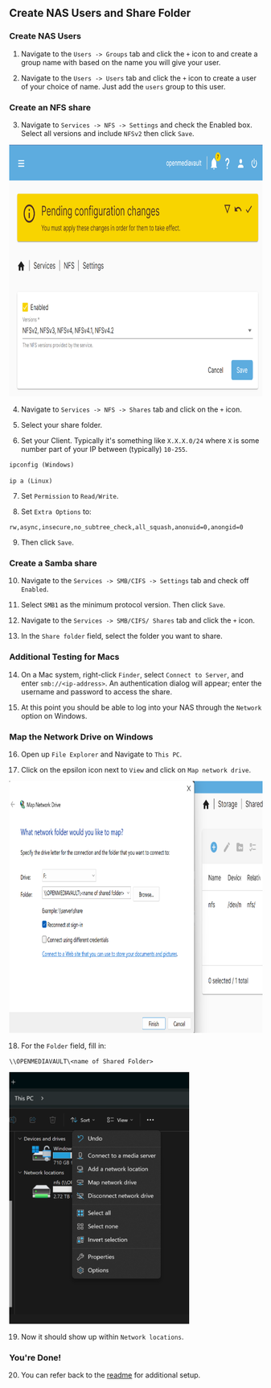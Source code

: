 ## Create NAS Users and Share Folder

### Create NAS Users
1. Navigate to the `Users -> Groups` tab and click the `+` icon to and create a group name with based on the name you will give your user.

2. Navigate to the `Users -> Users` tab and click the `+` icon to create a user of your choice of name. Just add the `users` group to this user.

### Create an NFS share
3. Navigate to `Services -> NFS -> Settings` and check the Enabled box. Select all versions and include `NFSv2` then click `Save`.

<img src="../images/nfs-share.png" alt="NFS Share" height="500">

4. Navigate to `Services -> NFS -> Shares` tab and click on the `+` icon.

5. Select your share folder.

6. Set your Client. Typically it's something like `X.X.X.0/24` where `X` is some number part of your IP between (typically) `10-255`.

```
ipconfig (Windows)

ip a (Linux)
```

7. Set `Permission` to `Read/Write`.

8. Set `Extra Options` to:

```
rw,async,insecure,no_subtree_check,all_squash,anonuid=0,anongid=0
```

9. Then click `Save`.

### Create a Samba share
10. Navigate to the `Services -> SMB/CIFS -> Settings` tab and check off `Enabled`.

11. Select `SMB1` as the minimum protocol version. Then click `Save`.

12. Navigate to the `Services -> SMB/CIFS/ Shares` tab and click the `+` icon.

13. In the `Share folder` field, select the folder you want to share.

### Additional Testing for Macs
14. On a Mac system, right-click `Finder`, select `Connect to Server`, and enter `smb://<ip-address>`. An authentication dialog will appear; enter the username and password to access the share.

15. At this point you should be able to log into your NAS through the `Network` option on Windows.

### Map the Network Drive on Windows
16. Open up `File Explorer` and Navigate to `This PC`.

17. Click on the epsilon icon next to `View` and click on `Map network drive`.

<img src="../images/map-drive2.png" alt="Map Drive 2 Windows" height="500">

18. For the `Folder` field, fill in:

```
\\OPENMEDIAVAULT\<name of Shared Folder>
```

<img src="../images/map-drive.png" alt="Map Drive Windows" height="500">

19. Now it should show up within `Network locations`.

### You're Done!

20. You can refer back to the [readme](../README.md) for additional setup.
